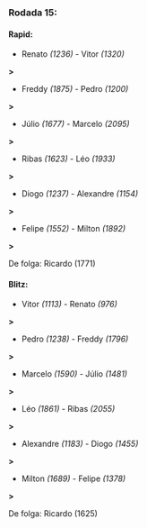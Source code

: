 ### Rodada 15:

#### Rapid:

* Renato *(1236)*     -     Vitor *(1320)*

 **>** 
* Freddy *(1875)*     -     Pedro *(1200)*

 **>** 
* Júlio *(1677)*     -     Marcelo *(2095)*

 **>** 
* Ribas *(1623)*     -     Léo *(1933)*

 **>** 
* Diogo *(1237)*     -     Alexandre *(1154)*

 **>** 
* Felipe *(1552)*     -     Milton *(1892)*

 **>** 

De folga: Ricardo (1771)

#### Blitz:

* Vitor *(1113)*     -     Renato *(976)*

 **>** 
* Pedro *(1238)*     -     Freddy *(1796)*

 **>** 
* Marcelo *(1590)*     -     Júlio *(1481)*

 **>** 
* Léo *(1861)*     -     Ribas *(2055)*

 **>** 
* Alexandre *(1183)*     -     Diogo *(1455)*

 **>** 
* Milton *(1689)*     -     Felipe *(1378)*

 **>** 

De folga: Ricardo (1625)


